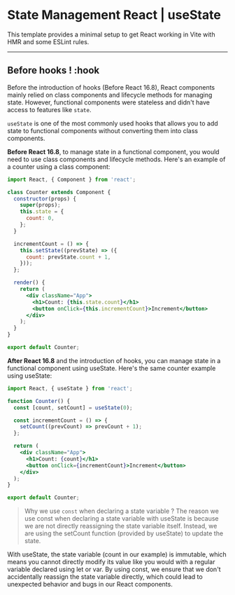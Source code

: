 # State Management React | useState

This template provides a minimal setup to get React working in Vite with HMR and some ESLint rules.

---

## Before hooks ! :hook

Before the introduction of hooks (Before React 16.8), React components mainly relied on class components and lifecycle methods for managing state. However, functional components were stateless and didn't have access to features like `state`.

`useState` is one of the most commonly used hooks that allows you to add state to functional components without converting them into class components.


**Before React 16.8**, to manage state in a functional component, you would need to use class components and lifecycle methods. Here's an example of a counter using a class component:

```jsx
import React, { Component } from 'react';

class Counter extends Component {
  constructor(props) {
    super(props);
    this.state = {
      count: 0,
    };
  }

  incrementCount = () => {
    this.setState((prevState) => ({
      count: prevState.count + 1,
    }));
  };

  render() {
    return (
      <div className="App">
        <h1>Count: {this.state.count}</h1>
        <button onClick={this.incrementCount}>Increment</button>
      </div>
    );
  }
}

export default Counter;

```
**After React 16.8** and the introduction of hooks, you can manage state in a functional component using useState. Here's the same counter example using useState:

```jsx 
import React, { useState } from 'react';

function Counter() {
  const [count, setCount] = useState(0);

  const incrementCount = () => {
    setCount((prevCount) => prevCount + 1);
  };

  return (
    <div className="App">
      <h1>Count: {count}</h1>
      <button onClick={incrementCount}>Increment</button>
    </div>
  );
}

export default Counter;

```

> Why we use `const` when declaring a state variable ?
The reason we use const when declaring a state variable with useState is because we are not directly reassigning the state variable itself. Instead, we are using the setCount function (provided by useState) to update the state.

With useState, the state variable (count in our example) is immutable, which means you cannot directly modify its value like you would with a regular variable declared using let or var. By using const, we ensure that we don't accidentally reassign the state variable directly, which could lead to unexpected behavior and bugs in our React components.